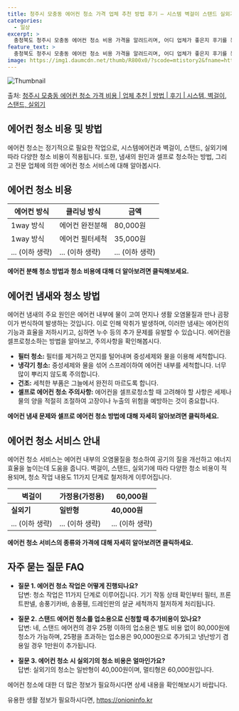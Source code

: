 ```yaml
---
title: 청주시 모충동 에어컨 청소 가격 업체 추천 방법 후기 – 시스템 벽걸이 스탠드 실외기
categories:
  - 일상
excerpt: >
  충청북도 청주시 모충동 에어컨 청소 비용 가격을 알려드리며, 어디 업체가 좋은지 후기를 통해 알아보겠습니다. 현재 글에서는 시스템, 벽걸이, 스탠드, 실외기 각각에 대해 청소 비용이 나와 있으니 참고하시면 되겠습니다. 에어컨 분해 청소 방법 보기 👈 클릭셀프 에어컨 청소 방법 보기👈 클릭청주시 모충동 에어컨 청소 비용시스템에어컨 방식클리닝방식금액1way 방식에어컨 완전분해80,000원1way 방식에어컨 필터세척35,000원2way 방식에어컨 완전분해90,000원2way 방식에어컨 필터세척35,000원4way 방식에어컨 완전분해120,000원4way 방식에어컨 필터세척35,000원원형방식에어컨 완전분해140,000원원형방식에어컨 필터세척35,000원에어컨 청소 견적 샘플 보기 👈 클릭에어컨 냄새의 원인에어..
feature_text: >
  충청북도 청주시 모충동 에어컨 청소 비용 가격을 알려드리며, 어디 업체가 좋은지 후기를 통해 알아보겠습니다. 현재 글에서는 시스템, 벽걸이, 스탠드, 실외기 각각에 대해 청소 비용이 나와 있으니 참고하시면 되겠습니다. 에어컨 분해 청소 방법 보기 👈 클릭셀프 에어컨 청소 방법 보기👈 클릭청주시 모충동 에어컨 청소 비용시스템에어컨 방식클리닝방식금액1way 방식에어컨 완전분해80,000원1way 방식에어컨 필터세척35,000원2way 방식에어컨 완전분해90,000원2way 방식에어컨 필터세척35,000원4way 방식에어컨 완전분해120,000원4way 방식에어컨 필터세척35,000원원형방식에어컨 완전분해140,000원원형방식에어컨 필터세척35,000원에어컨 청소 견적 샘플 보기 👈 클릭에어컨 냄새의 원인에어..
image: https://img1.daumcdn.net/thumb/R800x0/?scode=mtistory2&fname=https%3A%2F%2Fblog.kakaocdn.net%2Fdn%2FdmIt9A%2FbtsHzcqtA3c%2FAIbjCa1uJjmQWgpGt2Jj00%2Fimg.webp
---
```


![Thumbnail](https://img1.daumcdn.net/thumb/R800x0/?scode=mtistory2&fname=https%3A%2F%2Fblog.kakaocdn.net%2Fdn%2FdmIt9A%2FbtsHzcqtA3c%2FAIbjCa1uJjmQWgpGt2Jj00%2Fimg.webp)

<p>출처: <a href="https://onioninfo.kr/entry/%EC%B2%AD%EC%A3%BC%EC%8B%9C-%EB%AA%A8%EC%B6%A9%EB%8F%99-%EC%97%90%EC%96%B4%EC%BB%A8-%EC%B2%AD%EC%86%8C-%EA%B0%80%EA%B2%A9-%EB%B9%84%EC%9A%A9-%EC%97%85%EC%B2%B4-%EC%B6%94%EC%B2%9C-%EB%B0%A9%EB%B2%95-%ED%9B%84%EA%B8%B0-%EC%8B%9C%EC%8A%A4%ED%85%9C-%EB%B2%BD%EA%B1%B8%EC%9D%B4-%EC%8A%A4%ED%83%A0%EB%93%9C-%EC%8B%A4%EC%99%B8%EA%B8%B0" rel="dofollow">청주시 모충동 에어컨 청소 가격 비용 | 업체 추천 | 방법 | 후기 | 시스템, 벽걸이, 스탠드, 실외기</a> </p>

## 에어컨 청소 비용 및 방법

에어컨 청소는 정기적으로 필요한 작업으로, 시스템에어컨과 벽걸이, 스탠드, 실외기에 따라 다양한 청소 비용이 적용됩니다. 또한, 냄새의
원인과 셀프로 청소하는 방법, 그리고 전문 업체에 의한 에어컨 청소 서비스에 대해 알아봅시다.

## 에어컨 청소 비용

**에어컨 방식** | **클리닝 방식** | **금액**  
---|---|---  
1way 방식 | 에어컨 완전분해 | 80,000원  
1way 방식 | 에어컨 필터세척 | 35,000원  
... (이하 생략) | ... (이하 생략) | ... (이하 생략)  
  
**에어컨 분해 청소 방법과 청소 비용에 대해 더 알아보려면 클릭해보세요.**

## 에어컨 냄새와 청소 방법

에어컨 냄새의 주요 원인은 에어컨 내부에 물이 고여 먼지나 생활 오염물질과 만나 곰팡이가 번식하여 발생하는 것입니다. 이로 인해 악취가
발생하며, 이러한 냄새는 에어컨의 기능과 효율을 저하시키고, 심하면 누수 등의 추가 문제를 유발할 수 있습니다. 에어컨을 셀프로청소하는
방법을 알아보고, 주의사항을 확인해봅시다.

  * **필터 청소:** 필터를 제거하고 먼지를 털어내며 중성세제와 물을 이용해 세척합니다.
  * **냉각기 청소:** 중성세제와 물을 섞어 스프레이하여 에어컨 내부를 세척합니다. 너무 많이 뿌리지 않도록 주의합니다.
  * **건조:** 세척한 부품은 그늘에서 완전히 마르도록 합니다.
  * **셀프로 에어컨 청소 주의사항:** 에어컨을 셀프로청소할 때 고려해야 할 사항은 세제나 물의 양을 적절히 조절하여 고장이나 누출의 위험을 예방하는 것이 중요합니다.

**에어컨 냄새 문제와 셀프로 에어컨 청소 방법에 대해 자세히 알아보려면 클릭하세요.**

## 에어컨 청소 서비스 안내

에어컨 청소 서비스는 에어컨 내부의 오염물질을 청소하여 공기의 질을 개선하고 에너지 효율을 높이는데 도움을 줍니다. 벽걸이, 스탠드,
실외기에 따라 다양한 청소 비용이 적용되며, 청소 작업 내용도 11가지 단계로 철저하게 이루어집니다.

**벽걸이** | **가정용(가정용)** | **60,000원**  
---|---|---  
**실외기** | **일반형** | **40,000원**  
... (이하 생략) | ... (이하 생략) | ... (이하 생략)  
  
**에어컨 청소 서비스의 종류와 가격에 대해 자세히 알아보려면 클릭하세요.**

## 자주 묻는 질문 FAQ

  * **질문 1. 에어컨 청소 작업은 어떻게 진행되나요?**  
답변: 청소 작업은 11가지 단계로 이루어집니다. 기기 작동 상태 확인부터 필터, 프론트판넬, 송풍기카바, 송풍휀, 드레인판의 살균 세척까지
철저하게 처리됩니다.

  * **질문 2. 스탠드 에어컨 청소를 업소용으로 신청할 때 추가비용이 있나요?**  
답변: 네, 스탠드 에어컨의 경우 25평 이하의 업소용은 별도 비용 없이 80,000원에 청소가 가능하며, 25평을 초과하는 업소용은
90,000원으로 추가되고 냉난방기 겸용일 경우 1만원이 추가됩니다.

  * **질문 3. 에어컨 청소 시 실외기의 청소 비용은 얼마인가요?**  
답변: 실외기의 청소는 일반형이 40,000원이며, 멀티형은 60,000원입니다.

에어컨 청소에 대한 더 많은 정보가 필요하시다면 상세 내용을 확인해보시기 바랍니다.



 

유용한 생활 정보가 필요하시다면, <a href="https://onioninfo.kr" rel="dofollow">https://onioninfo.kr</a>


